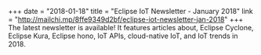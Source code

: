 +++
date = "2018-01-18"
title = "Eclipse IoT Newsletter - January 2018"
link = "http://mailchi.mp/8ffe9349d2bf/eclipse-iot-newsletter-jan-2018"
+++
The latest newsletter is available! It features articles about, Eclipse Cyclone, Eclipse Kura, Eclipse hono, IoT APIs, cloud-native IoT, and IoT trends in 2018.